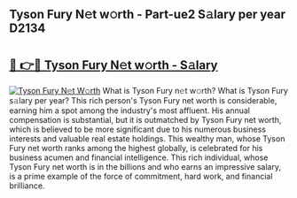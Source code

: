 ## Tyson Fury N𝚎t w𝚘rth - Part-ue2 S𝚊lary per year D2134

# <h2><a href="http://gc35vv.nevu.top/?p=Tyson+Fury">🔗 👉🔴 Tyson Fury N𝚎t w𝚘rth - S𝚊lary</a></h2>

[![Tyson Fury N𝚎t W𝚘rth](https://i.imgur.com/Oavwk0R.jpeg)](http://gc35vv.nevu.top/?p=Tyson+Fury)
What is Tyson Fury n𝚎t w𝚘rth? What is Tyson Fury s𝚊lary per year?
This rich person's Tyson Fury net worth is considerable, earning him a spot among the industry's most affluent. His annual compensation is substantial, but it is outmatched by Tyson Fury net worth, which is believed to be more significant due to his numerous business interests and valuable real estate holdings. This wealthy man, whose Tyson Fury net worth ranks among the highest globally, is celebrated for his business acumen and financial intelligence. This rich individual, whose Tyson Fury net worth is in the billions and who earns an impressive salary, is a prime example of the force of commitment, hard work, and financial brilliance.
